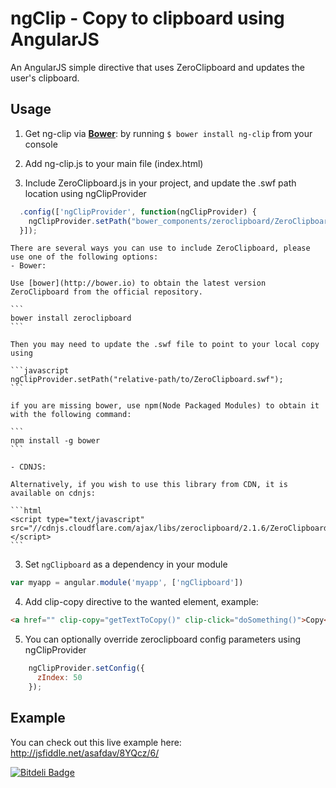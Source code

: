 ngClip - Copy to clipboard using AngularJS
=======

An AngularJS simple directive that uses ZeroClipboard and updates the user's clipboard. 


## Usage
1. Get ng-clip via **[Bower](http://bower.io/)**: by running `$ bower install ng-clip` from your console

2. Add ng-clip.js to your main file (index.html)

3. Include ZeroClipboard.js in your project, and update the .swf path location using ngClipProvider
```javascript
  .config(['ngClipProvider', function(ngClipProvider) {
    ngClipProvider.setPath("bower_components/zeroclipboard/ZeroClipboard.swf");
  }]);
```

	There are several ways you can use to include ZeroClipboard, please use one of the following options:
	- Bower:
	
	Use [bower](http://bower.io) to obtain the latest version ZeroClipboard from the official repository.

	```
	bower install zeroclipboard
	```

	Then you may need to update the .swf file to point to your local copy using 
	
	```javascript
	ngClipProvider.setPath("relative-path/to/ZeroClipboard.swf");
	```
	
	if you are missing bower, use npm(Node Packaged Modules) to obtain it with the following command:
	
	```
	npm install -g bower
	```
	
	- CDNJS:

	Alternatively, if you wish to use this library from CDN, it is available on cdnjs:
	
	```html
	<script type="text/javascript" src="//cdnjs.cloudflare.com/ajax/libs/zeroclipboard/2.1.6/ZeroClipboard.Core.js"></script>
	```

3. Set `ngClipboard` as a dependency in your module
  ```javascript
  var myapp = angular.module('myapp', ['ngClipboard'])
  ```

4. Add clip-copy directive to the wanted element, example:
  ```html
  <a href="" clip-copy="getTextToCopy()" clip-click="doSomething()">Copy</a>
  ```

5. You can optionally override zeroclipboard config parameters using ngClipProvider
```javascript
    ngClipProvider.setConfig({
      zIndex: 50
    });
```

## Example
You can check out this live example here: http://jsfiddle.net/asafdav/8YQcz/6/


[![Bitdeli Badge](https://d2weczhvl823v0.cloudfront.net/asafdav/ng-clip/trend.png)](https://bitdeli.com/free "Bitdeli Badge")

